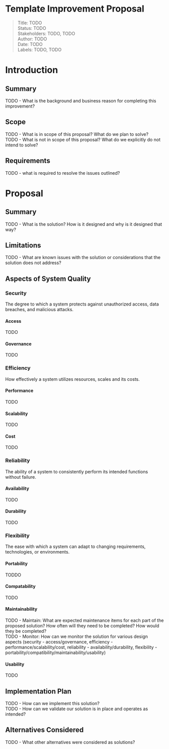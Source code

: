 # Template Improvement Proposal
> Title: TODO  
> Status: TODO  
> Stakeholders: TODO, TODO  
> Author: TODO  
> Date: TODO  
> Labels: TODO, TODO  

# Introduction
## Summary
TODO - What is the background and business reason for completing this improvement?

## Scope
TODO - What is in scope of this proposal? What do we plan to solve?  
TODO - What is not in scope of this proposal? What do we explicitly do not intend to solve?  

## Requirements
TODO - what is required to resolve the issues outlined?

# Proposal
## Summary
TODO - What is the solution? How is it designed and why is it designed that way?

## Limitations
TODO - What are known issues with the solution or considerations that the solution does not address?

## Aspects of System Quality

### Security
The degree to which a system protects against unauthorized access, data breaches, and malicious attacks.

#### Access
TODO
#### Governance
TODO

### Efficiency
How effectively a system utilizes resources, scales and its costs.

#### Performance
TODO
#### Scalability
TODO
#### Cost
TODO

### Reliability
The ability of a system to consistently perform its intended functions without failure.

#### Availability
TODO
#### Durability
TODO

### Flexibility
The ease with which a system can adapt to changing requirements, technologies, or environments.

#### Portability
TODDO
#### Compatability
TODO
#### Maintainability
TODO - Maintain: What are expected maintenance items for each part of the proposed solution? How often will they need to be completed? How would they be completed?  
TODO - Monitor: How can we monitor the solution for various design aspects (security - access/governance, efficiency - performance/scalability/cost, reliability - availability/durability, flexibility - portability/compatibility/maintainability/usability)  
#### Usability
TODO

## Implementation Plan
TODO - How can we implement this solution?  
TODO - How can we validate our solution is in place and operates as intended?

## Alternatives Considered
TODO - What other alternatives were considered as solutions?
